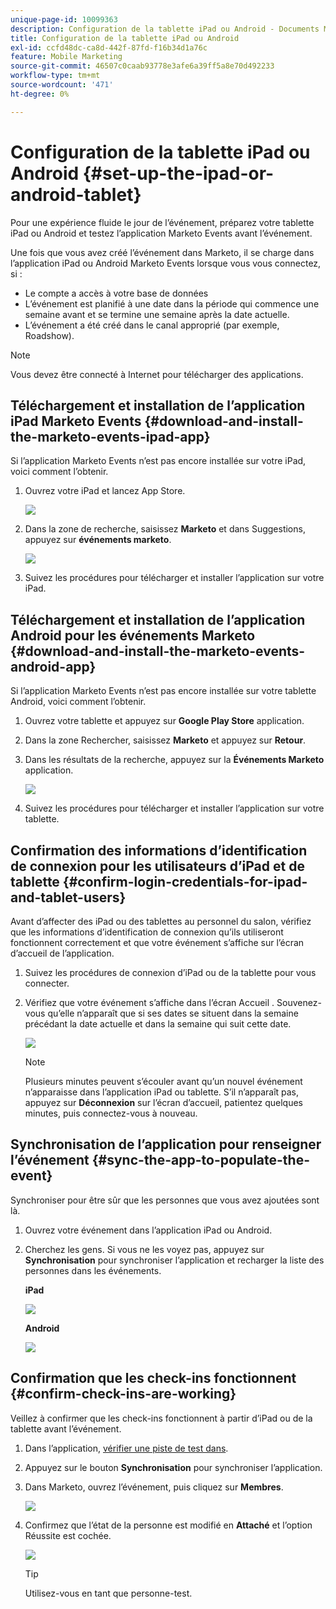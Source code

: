 ```yaml
---
unique-page-id: 10099363
description: Configuration de la tablette iPad ou Android - Documents Marketo - Documentation du produit
title: Configuration de la tablette iPad ou Android
exl-id: ccfd48dc-ca8d-442f-87fd-f16b34d1a76c
feature: Mobile Marketing
source-git-commit: 46507c0caab93778e3afe6a39ff5a8e70d492233
workflow-type: tm+mt
source-wordcount: '471'
ht-degree: 0%

---
```


# Configuration de la tablette iPad ou Android {#set-up-the-ipad-or-android-tablet}

Pour une expérience fluide le jour de l’événement, préparez votre tablette iPad ou Android et testez l’application Marketo Events avant l’événement.

Une fois que vous avez créé l’événement dans Marketo, il se charge dans l’application iPad ou Android Marketo Events lorsque vous vous connectez, si :

* Le compte a accès à votre base de données
* L’événement est planifié à une date dans la période qui commence une semaine avant et se termine une semaine après la date actuelle.
* L’événement a été créé dans le canal approprié (par exemple, Roadshow).

>[!NOTE]
>
>Vous devez être connecté à Internet pour télécharger des applications.

## Téléchargement et installation de l’application iPad Marketo Events {#download-and-install-the-marketo-events-ipad-app}

Si l’application Marketo Events n’est pas encore installée sur votre iPad, voici comment l’obtenir.

1. Ouvrez votre iPad et lancez App Store.

   ![](assets/set-up-the-ipad-or-android-tablet-1.png)

1. Dans la zone de recherche, saisissez **Marketo** et dans Suggestions, appuyez sur **événements marketo**.

   ![](assets/set-up-the-ipad-or-android-tablet-2.png)

1. Suivez les procédures pour télécharger et installer l’application sur votre iPad.

## Téléchargement et installation de l’application Android pour les événements Marketo {#download-and-install-the-marketo-events-android-app}

Si l’application Marketo Events n’est pas encore installée sur votre tablette Android, voici comment l’obtenir.

1. Ouvrez votre tablette et appuyez sur **Google Play Store** application.
1. Dans la zone Rechercher, saisissez **Marketo** et appuyez sur **Retour**.
1. Dans les résultats de la recherche, appuyez sur la **Événements Marketo** application.

   ![](assets/set-up-the-ipad-or-android-tablet-3.png)

1. Suivez les procédures pour télécharger et installer l’application sur votre tablette.

## Confirmation des informations d’identification de connexion pour les utilisateurs d’iPad et de tablette {#confirm-login-credentials-for-ipad-and-tablet-users}

Avant d’affecter des iPad ou des tablettes au personnel du salon, vérifiez que les informations d’identification de connexion qu’ils utiliseront fonctionnent correctement et que votre événement s’affiche sur l’écran d’accueil de l’application.

1. Suivez les procédures de connexion d’iPad ou de la tablette pour vous connecter.
1. Vérifiez que votre événement s’affiche dans l’écran Accueil . Souvenez-vous qu’elle n’apparaît que si ses dates se situent dans la semaine précédant la date actuelle et dans la semaine qui suit cette date.

   ![](assets/set-up-the-ipad-or-android-tablet-4.png)

   >[!NOTE]
   >
   >Plusieurs minutes peuvent s’écouler avant qu’un nouvel événement n’apparaisse dans l’application iPad ou tablette. S’il n’apparaît pas, appuyez sur **Déconnexion** sur l’écran d’accueil, patientez quelques minutes, puis connectez-vous à nouveau.

## Synchronisation de l’application pour renseigner l’événement {#sync-the-app-to-populate-the-event}

Synchroniser pour être sûr que les personnes que vous avez ajoutées sont là.

1. Ouvrez votre événement dans l’application iPad ou Android.
1. Cherchez les gens. Si vous ne les voyez pas, appuyez sur **Synchronisation** pour synchroniser l’application et recharger la liste des personnes dans les événements.

   **iPad**

   ![](assets/set-up-the-ipad-or-android-tablet-5.png)

   **Android**

   ![](assets/set-up-the-ipad-or-android-tablet-6.png)

## Confirmation que les check-ins fonctionnent {#confirm-check-ins-are-working}

Veillez à confirmer que les check-ins fonctionnent à partir d’iPad ou de la tablette avant l’événement.

1. Dans l’application, [vérifier une piste de test dans](/help/marketo/product-docs/core-marketo-concepts/mobile-apps/event-check-in/check-people-into-your-event-from-your-tablet.md).
1. Appuyez sur le bouton **Synchronisation** pour synchroniser l’application.
1. Dans Marketo, ouvrez l’événement, puis cliquez sur **Membres**.

   ![](assets/set-up-the-ipad-or-android-tablet-7.png)

1. Confirmez que l’état de la personne est modifié en **Attaché** et l’option Réussite est cochée.

   ![](assets/set-up-the-ipad-or-android-tablet-8.png)

   >[!TIP]
   >
   >Utilisez-vous en tant que personne-test.

